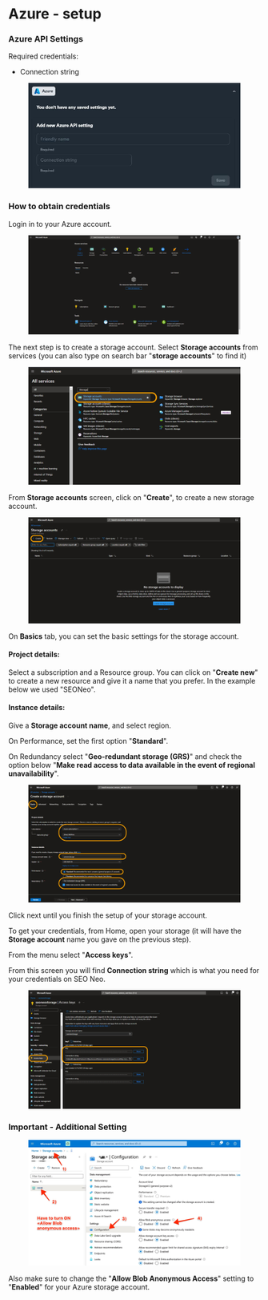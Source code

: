 # Azure - setup

### Azure API Settings

Required credentials:

* Connection string

<figure><img src="../../../.gitbook/assets/Azure settings.JPG" alt=""><figcaption></figcaption></figure>

### How to obtain credentials

Login in to your Azure account.

<figure><img src="../../../.gitbook/assets/Azure 1.png" alt=""><figcaption></figcaption></figure>

The next step is to create a storage account. Select **Storage accounts** from services (you can also type on search bar "**storage accounts**" to find it)

<figure><img src="../../../.gitbook/assets/Azure 2f.jpg" alt=""><figcaption></figcaption></figure>

From **Storage accounts** screen, click on "**Create**", to create a new storage account.

<figure><img src="../../../.gitbook/assets/Azure 3f.jpg" alt=""><figcaption></figcaption></figure>

On **Basics** tab, you can set the basic settings for the storage account.

#### Project details:

Select a subscription and a Resource group. You can click on "**Create new**" to create a new resource and give it a name that you prefer. In the example below we used "SEONeo".

#### Instance details:

Give a **Storage account name**, and select region.&#x20;

On Performance, set the first option "**Standard**".&#x20;

On Redundancy select "**Geo-redundant storage (GRS)**" and check the option below "**Make read access to data available in the event of regional unavailability**".

<figure><img src="../../../.gitbook/assets/Azure 4f.jpg" alt=""><figcaption></figcaption></figure>

Click next until you finish the setup of your storage account.

To get your credentials, from Home, open your storage (it will have the **Storage account** name you gave on the previous step).

From the menu select "**Access keys**".

From this screen you will find **Connection string** which is what you need for your credentials on SEO Neo.

<figure><img src="../../../.gitbook/assets/Azure 5f.jpg" alt=""><figcaption></figcaption></figure>



### Important - Additional Setting

<figure><img src="../../../.gitbook/assets/azure.png" alt=""><figcaption></figcaption></figure>

Also make sure to change the "**Allow Blob Anonymous Access**" setting to "**Enabled**" for your Azure storage account.

